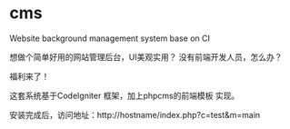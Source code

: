 # cms
Website background management system  base on CI 

想做个简单好用的网站管理后台，UI美观实用？ 没有前端开发人员，怎么办？

福利来了！ 

这套系统基于CodeIgniter 框架，加上phpcms的前端模板  实现。


安装完成后，访问地址：http://hostname/index.php?c=test&m=main